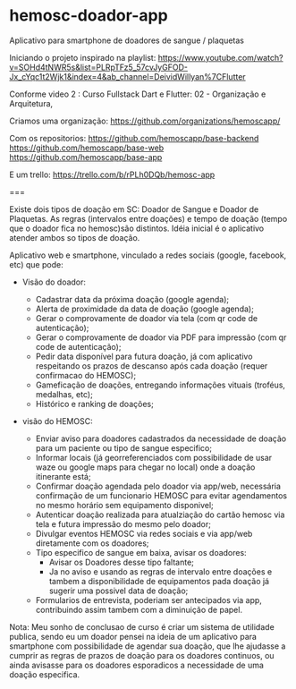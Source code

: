 # hemosc-doador-app
Aplicativo para smartphone de doadores de sangue / plaquetas

Iniciando o projeto inspirado na playlist:
https://www.youtube.com/watch?v=SOHd4tNWR5s&list=PLRpTFz5_57cvJyGFOD-Jx_cYqc1t2Wjk1&index=4&ab_channel=DeividWillyan%7CFlutter

Conforme video 2 : Curso Fullstack Dart e Flutter: 02 - Organização e Arquitetura,

Criamos uma organização:
https://github.com/organizations/hemoscapp/

Com os repositorios:
https://github.com/hemoscapp/base-backend
https://github.com/hemoscapp/base-web
https://github.com/hemoscapp/base-app

E um trello:
https://trello.com/b/rPLh0DQb/hemosc-app

===

Existe dois tipos de doação em SC: Doador de Sangue e Doador de Plaquetas.
As regras (intervalos entre doações) e tempo de doação (tempo que o doador fica no hemosc)são distintos.
Idéia inicial é o aplicativo atender ambos so tipos de doação.

Aplicativo web e smartphone, vinculado a redes sociais (google, facebook, etc) que pode:

- Visão do doador:
  - Cadastrar data da próxima doação (google agenda); 
  - Alerta de proximidade da data de doação (google agenda);
  - Gerar o comprovamente de doador via tela (com qr code de autenticação);
  - Gerar o comprovamente de doador via PDF  para impressão (com qr code de autenticação);
  - Pedir data disponível para futura doação, já com aplicativo respeitando os prazos de descanso após cada doação (requer confirmacao do HEMOSC);
  - Gameficação de doações, entregando informações vituais (troféus, medalhas, etc);
  - Histórico e ranking de doações;


- visão do HEMOSC:
  - Enviar aviso para doadores cadastrados da necessidade de doação para um paciente ou tipo de sangue especifico;
  - Informar locais (já georreferenciados com possibilidade de usar waze ou google maps para chegar no local) onde a doação itinerante está;
  - Confirmar doação agendada pelo doador via app/web, necessária confirmação de um funcionario HEMOSC para evitar agendamentos no mesmo horário sem equipamento disponivel;
  - Autenticar doação realizada para atualziação do cartão hemosc via tela e futura impressão do mesmo pelo doador;
  - Divulgar eventos HEMOSC via redes sociais e via app/web diretamente com os doadores;
  - Tipo especifico de sangue em baixa, avisar os doadores:
    -  Avisar os Doadores desse tipo faltante;
    -  Ja no aviso e usando as regras de intervalo entre doações e tambem a disponibilidade de equipamentos pada doação já sugerir uma possivel data de doação;
  - Formularios de entrevista, poderiam ser antecipados via app, contribuindo assim tambem com a diminuição de papel.


Nota: Meu sonho de conclusao de curso é criar um sistema de utilidade publica, sendo eu um doador pensei na ideia de um aplicativo para smartphone com possibilidade de agendar sua doação, que lhe ajudasse a cumprir as regras de prazos de doação para os doadores continuos, ou ainda avisasse para os doadores esporadicos a necessidade de uma doação especifica.
